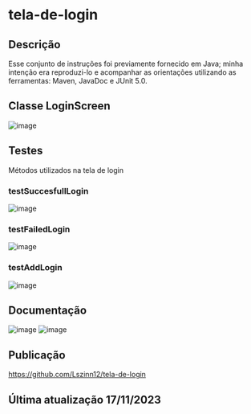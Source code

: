 # tela-de-login
## Descrição

Esse conjunto de instruções foi previamente fornecido em Java; minha intenção era reproduzi-lo e acompanhar as orientações utilizando as ferramentas: Maven, JavaDoc e JUnit 5.0.

## Classe LoginScreen 
![image](https://github.com/yVinii/LoginScreen/assets/117307556/7d64aea4-1121-4efe-8b36-9d39f5b9f6d9)

## Testes
Métodos utilizados na tela de login 
### testSuccesfullLogin
![image](https://github.com/yVinii/LoginScreen/assets/117307556/d86566ee-aca3-4197-a3a5-d317bb47f712)

### testFailedLogin
![image](https://github.com/yVinii/LoginScreen/assets/117307556/f8adff22-c61d-4022-bdf9-ded00c5adfb8)

### testAddLogin
![image](https://github.com/yVinii/LoginScreen/assets/117307556/d8e99d5b-bd27-4d5a-9924-8c85b014937f)

## Documentação
![image](https://github.com/Lszinn12/tela-de-login/assets/129250199/1fde07af-9305-4e11-9a1c-aba28ea737bc)
![image](https://github.com/Lszinn12/tela-de-login/assets/129250199/72b15b8b-ef05-4b43-b591-edb18673730d)

## Publicação
 https://github.com/Lszinn12/tela-de-login 
## Última atualização 17/11/2023
